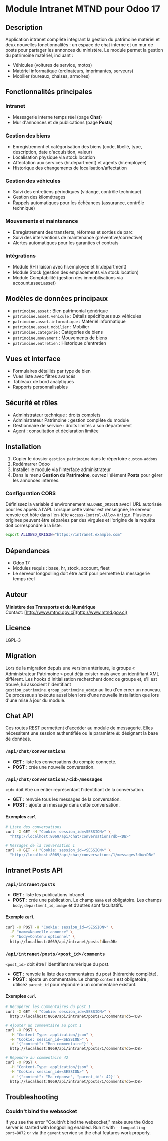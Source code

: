 # Module Intranet MTND pour Odoo 17

## Description
Application intranet complète intégrant la gestion du patrimoine matériel et deux nouvelles fonctionnalités :
un espace de chat interne et un mur de posts pour partager les annonces du ministère. Le module permet la gestion du patrimoine matériel, incluant :
- Véhicules (voitures de service, motos)
- Matériel informatique (ordinateurs, imprimantes, serveurs)
- Mobilier (bureaux, chaises, armoires)

## Fonctionnalités principales

### Intranet
- Messagerie interne temps réel (page **Chat**)
- Mur d'annonces et de publications (page **Posts**)

### Gestion des biens
- Enregistrement et catégorisation des biens (code, libellé, type, description, date d'acquisition, valeur)
- Localisation physique via stock.location
- Affectation aux services (hr.department) et agents (hr.employee)
- Historique des changements de localisation/affectation

### Gestion des véhicules
- Suivi des entretiens périodiques (vidange, contrôle technique)
- Gestion des kilométrages
- Rappels automatiques pour les échéances (assurance, contrôle technique)

### Mouvements et maintenance
- Enregistrement des transferts, réformes et sorties de parc
- Suivi des interventions de maintenance (préventive/corrective)
- Alertes automatiques pour les garanties et contrats

### Intégrations
- Module RH (liaison avec hr.employee et hr.department)
- Module Stock (gestion des emplacements via stock.location)  
- Module Comptabilité (gestion des immobilisations via account.asset.asset)

## Modèles de données principaux
- `patrimoine.asset` : Bien patrimonial générique
- `patrimoine.asset.vehicule` : Détails spécifiques aux véhicules
- `patrimoine.asset.informatique` : Matériel informatique
- `patrimoine.asset.mobilier` : Mobilier
- `patrimoine.categorie` : Catégories de biens
- `patrimoine.mouvement` : Mouvements de biens
- `patrimoine.entretien` : Historique d'entretien

## Vues et interface
- Formulaires détaillés par type de bien
- Vues liste avec filtres avancés
- Tableaux de bord analytiques
- Rapports personnalisables

## Sécurité et rôles
- Administrateur technique : droits complets
- Administrateur Patrimoine : gestion complète du module
- Gestionnaire de service : droits limités à son département
- Agent : consultation et déclaration limitée

## Installation
1. Copier le dossier `gestion_patrimoine` dans le répertoire `custom-addons`
2. Redémarrer Odoo
3. Installer le module via l'interface administrateur
4. Dans le menu **Gestion du Patrimoine**, ouvrez l'élément **Posts** pour gérer les annonces internes.

### Configuration CORS
Définissez la variable d'environnement `ALLOWED_ORIGIN` avec l'URL autorisée pour les appels à l'API. Lorsque cette valeur est renseignée, le serveur renvoie cet hôte dans l'en-tête `Access-Control-Allow-Origin`. Plusieurs origines peuvent être séparées par des virgules et l'origine de la requête doit correspondre à la liste.

```bash
export ALLOWED_ORIGIN="https://intranet.example.com"
```

## Dépendances
- Odoo 17
- Modules requis : base, hr, stock, account, fleet
- Le serveur longpolling doit être actif pour permettre la messagerie temps réel

## Auteur
**Ministère des Transports et du Numérique**  
Contact: [http://www.mtnd.gov.ci](http://www.mtnd.gov.ci)

## Licence
LGPL-3

## Migration
Lors de la migration depuis une version antérieure, le groupe « Administrateur Patrimoine » peut déjà exister mais avec un identifiant XML différent.
Les hooks d'initialisation recherchent donc ce groupe et, s'il est trouvé, lui
associent l'identifiant `gestion_patrimoine.group_patrimoine_admin` au lieu d'en créer un nouveau. Ce processus s'exécute aussi bien lors d'une nouvelle installation que lors d'une mise à jour du module.

## Chat API

Ces routes REST permettent d'accéder au module de messagerie. Elles nécessitent
une session authentifiée ou le paramètre `db` désignant la base de données.

### `/api/chat/conversations`
* **GET** : liste les conversations du compte connecté.
* **POST** : crée une nouvelle conversation.

### `/api/chat/conversations/<id>/messages`
`<id>` doit être un entier représentant l'identifiant de la conversation.
* **GET** : renvoie tous les messages de la conversation.
* **POST** : ajoute un message dans cette conversation.

#### Exemples `curl`

```bash
# Liste des conversations
curl -X GET -H "Cookie: session_id=<SESSION>" \
  "http://localhost:8069/api/chat/conversations?db=<DB>"

# Messages de la conversation 1
curl -X GET -H "Cookie: session_id=<SESSION>" \
  "http://localhost:8069/api/chat/conversations/1/messages?db=<DB>"
```

## Intranet Posts API

### `/api/intranet/posts`
* **GET** : liste les publications intranet.
* **POST** : crée une publication. Le champ `name` est obligatoire. Les champs
  `body`, `department_id`, `image` et d’autres sont facultatifs.

#### Exemple `curl`

```bash
curl -X POST -H "Cookie: session_id=<SESSION>" \
  -F "name=Nouvelle annonce" \
  -F "body=Contenu optionnel" \
  http://localhost:8069/api/intranet/posts?db=<DB>
```

### `/api/intranet/posts/<post_id>/comments`
`<post_id>` doit être l'identifiant numérique du post.
* **GET** : renvoie la liste des commentaires du post (hiérarchie complète).
* **POST** : ajoute un commentaire. Le champ `content` est obligatoire ; utilisez
  `parent_id` pour répondre à un commentaire existant.

#### Exemples `curl`

```bash
# Récupérer les commentaires du post 1
curl -X GET -H "Cookie: session_id=<SESSION>" \
  http://localhost:8069/api/intranet/posts/1/comments?db=<DB>

# Ajouter un commentaire au post 1
curl -X POST \
  -H "Content-Type: application/json" \
  -H "Cookie: session_id=<SESSION>" \
  -d '{"content": "Mon commentaire"}' \
  http://localhost:8069/api/intranet/posts/1/comments?db=<DB>

# Répondre au commentaire 42
curl -X POST \
  -H "Content-Type: application/json" \
  -H "Cookie: session_id=<SESSION>" \
  -d '{"content": "Ma réponse", "parent_id": 42}' \
  http://localhost:8069/api/intranet/posts/1/comments?db=<DB>
```


## Troubleshooting

### Couldn't bind the websocket
If you see the error "Couldn't bind the websocket," make sure the Odoo server is started with longpolling enabled. Run it with `--longpolling-port=8072` or via the `gevent` service so the chat features work properly.

